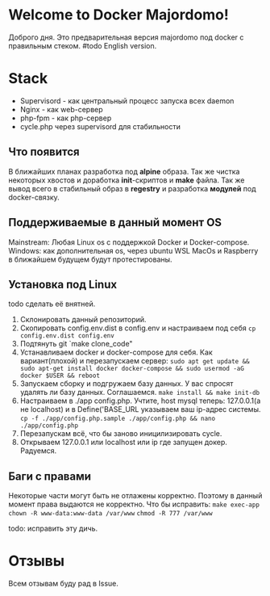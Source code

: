 # Welcome to Docker Majordomo!

Доброго дня. Это предварительная версия majordomo под docker с правильным стеком.
#todo English version.


# Stack
 - Supervisord - как центральный процесс запуска всех daemon
 - Nginx - как web-сервер
 - php-fpm - как php-сервер
 - cycle.php через supervisord для стабильности

## Что появится

В ближайших планах разработка под **alpine** образа. Так же чистка некоторых хвостов  и доработка **init**-скриптов и **make** файла. Так же вывод всего в стабильный образ в **regestry** и разработка **модулей** под docker-связку.

## Поддерживаемые в данный момент OS

Mainstream: Любая Linux os с поддержкой Docker и Docker-compose.
Windows: как дополнительная os, через ubuntu WSL
MacOs и Raspberry в ближайшем будущем будут протестированы.

## Установка под Linux

todo сделать её внятней.

 1. Склонировать данный репозиторий.
 2. Скопировать config.env.dist в config.env и настраиваем под себя 
`cp config.env.dist config.env`
 3. Подтянуть git
`make clone_code"
 4. Устанавливаем docker и docker-compose для себя. Как вариант(плохой) и перезапускаем сервер:
`sudo apt get update && sudo apt-get install docker docker-compose && sudo usermod -aG docker $USER && reboot`
 5. Запускаем сборку и подгружаем базу данных. У вас спросят удалять ли базу данных. Соглашаемся.
`make install && make init-db`
 6. Настраиваем в ./app config.php. Учтите, host mysql теперь: 127.0.0.1(а не localhost) и в Define('BASE_URL указываем ваш ip-адрес системы.
`cp -f ./app/config.php.sample ./app/config.php && nano ./app/config.php`
 7. Перезапускам всё, что бы заново иницилизировать cycle.
 8. Открываем 127.0.0.1 или localhost или ip где запущен докер. Радуемся.

## Баги с правами
Некоторые части могут быть не отлажены корректно. Поэтому в данный момент права выдаются не корректно. Что бы исправить:
`make exec-app`
`chown -R www-data:www-data /var/www`
`chmod -R 777 /var/www`

todo: исправить эту дичь.

# Отзывы
Всем отзывам буду рад в Issue.